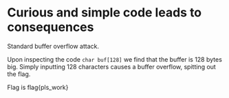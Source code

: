 # Curious and simple code leads to consequences

Standard buffer overflow attack.

Upon inspecting the code `char buf[128]` we find that the buffer is 128 bytes big. Simply inputting 128 characters causes a buffer overflow, spitting out the flag.

Flag is flag{pls_work}
